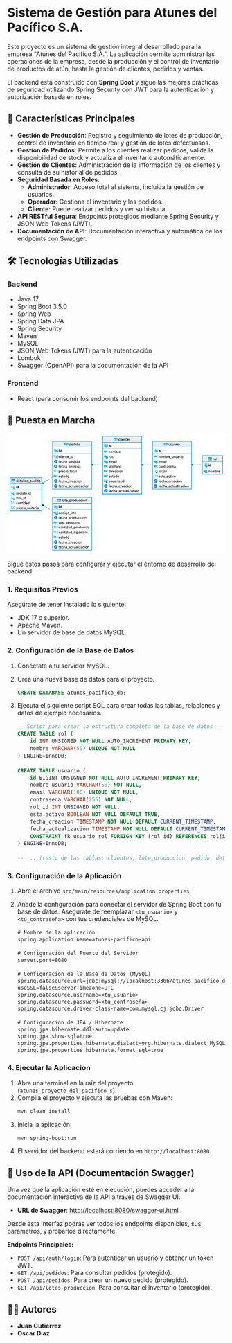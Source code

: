 # Sistema de Gestión para Atunes del Pacífico S.A.

Este proyecto es un sistema de gestión integral desarrollado para la empresa "Atunes del Pacífico S.A.". La aplicación permite administrar las operaciones de la empresa, desde la producción y el control de inventario de productos de atún, hasta la gestión de clientes, pedidos y ventas.

El backend está construido con **Spring Boot** y sigue las mejores prácticas de seguridad utilizando Spring Security con JWT para la autenticación y autorización basada en roles.

## 📜 Características Principales

* **Gestión de Producción**: Registro y seguimiento de lotes de producción, control de inventario en tiempo real y gestión de lotes defectuosos.
* **Gestión de Pedidos**: Permite a los clientes realizar pedidos, valida la disponibilidad de stock y actualiza el inventario automáticamente.
* **Gestión de Clientes**: Administración de la información de los clientes y consulta de su historial de pedidos.
* **Seguridad Basada en Roles**:
    * **Administrador**: Acceso total al sistema, incluida la gestión de usuarios.
    * **Operador**: Gestiona el inventario y los pedidos.
    * **Cliente**: Puede realizar pedidos y ver su historial.
* **API RESTful Segura**: Endpoints protegidos mediante Spring Security y JSON Web Tokens (JWT).
* **Documentación de API**: Documentación interactiva y automática de los endpoints con Swagger.

## 🛠️ Tecnologías Utilizadas

### Backend
* Java 17
* Spring Boot 3.5.0
* Spring Web
* Spring Data JPA
* Spring Security
* Maven
* MySQL
* JSON Web Tokens (JWT) para la autenticación
* Lombok
* Swagger (OpenAPI) para la documentación de la API

### Frontend
* React (para consumir los endpoints del backend)

## 🚀 Puesta en Marcha


![Diagrama Base de Datos](https://github.com/SebaGut2103/Proyecto_BACK-FRONT_SpringBoot_GutierrezJuan_DiazOscar/blob/main/img/DiagramaBaseDeDatos.png)


Sigue estos pasos para configurar y ejecutar el entorno de desarrollo del backend.

### 1. Requisitos Previos

Asegúrate de tener instalado lo siguiente:
* JDK 17 o superior.
* Apache Maven.
* Un servidor de base de datos MySQL.

### 2. Configuración de la Base de Datos

1.  Conéctate a tu servidor MySQL.
2.  Crea una nueva base de datos para el proyecto.
    ```sql
    CREATE DATABASE atunes_pacifico_db;
    ```
3.  Ejecuta el siguiente script SQL para crear todas las tablas, relaciones y datos de ejemplo necesarios.

    ```sql
    -- Script para crear la estructura completa de la base de datos --
    CREATE TABLE rol (
        id INT UNSIGNED NOT NULL AUTO_INCREMENT PRIMARY KEY,
        nombre VARCHAR(50) UNIQUE NOT NULL
    ) ENGINE=InnoDB;

    CREATE TABLE usuario (
        id BIGINT UNSIGNED NOT NULL AUTO_INCREMENT PRIMARY KEY,
        nombre_usuario VARCHAR(50) NOT NULL,
        email VARCHAR(100) UNIQUE NOT NULL,
        contrasena VARCHAR(255) NOT NULL,
        rol_id INT UNSIGNED NOT NULL,
        esta_activo BOOLEAN NOT NULL DEFAULT TRUE,
        fecha_creacion TIMESTAMP NOT NULL DEFAULT CURRENT_TIMESTAMP,
        fecha_actualizacion TIMESTAMP NOT NULL DEFAULT CURRENT_TIMESTAMP ON UPDATE CURRENT_TIMESTAMP,
        CONSTRAINT fk_usuario_rol FOREIGN KEY (rol_id) REFERENCES rol(id)
    ) ENGINE=InnoDB;

    -- ... (resto de las tablas: clientes, lote_produccion, pedido, detalles_pedido) ...
    ```

### 3. Configuración de la Aplicación

1.  Abre el archivo `src/main/resources/application.properties`.
2.  Añade la configuración para conectar el servidor de Spring Boot con tu base de datos. Asegúrate de reemplazar `<tu_usuario>` y `<tu_contraseña>` con tus credenciales de MySQL.

    ```properties
    # Nombre de la aplicación
    spring.application.name=atunes-pacifico-api

    # Configuración del Puerto del Servidor
    server.port=8080

    # Configuración de la Base de Datos (MySQL)
    spring.datasource.url=jdbc:mysql://localhost:3306/atunes_pacifico_db?useSSL=false&serverTimezone=UTC
    spring.datasource.username=<tu_usuario>
    spring.datasource.password=<tu_contraseña>
    spring.datasource.driver-class-name=com.mysql.cj.jdbc.Driver

    # Configuración de JPA / Hibernate
    spring.jpa.hibernate.ddl-auto=update
    spring.jpa.show-sql=true
    spring.jpa.properties.hibernate.dialect=org.hibernate.dialect.MySQLDialect
    spring.jpa.properties.hibernate.format_sql=true
    ```

### 4. Ejecutar la Aplicación

1.  Abre una terminal en la raíz del proyecto (`atunes_proyecto_del_pacifico_s`).
2.  Compila el proyecto y ejecuta las pruebas con Maven:
    ```bash
    mvn clean install
    ```
3.  Inicia la aplicación:
    ```bash
    mvn spring-boot:run
    ```
4.  El servidor del backend estará corriendo en `http://localhost:8080`.

## 📖 Uso de la API (Documentación Swagger)

Una vez que la aplicación esté en ejecución, puedes acceder a la documentación interactiva de la API a través de Swagger UI.

* **URL de Swagger**: [http://localhost:8080/swagger-ui.html](http://localhost:8080/swagger-ui.html)

Desde esta interfaz podrás ver todos los endpoints disponibles, sus parámetros, y probarlos directamente.

**Endpoints Principales:**
* `POST /api/auth/login`: Para autenticar un usuario y obtener un token JWT.
* `GET /api/pedidos`: Para consultar pedidos (protegido).
* `POST /api/pedidos`: Para crear un nuevo pedido (protegido).
* `GET /api/lotes-produccion`: Para consultar el inventario (protegido).

## 👨‍💻 Autores

* **Juan Gutiérrez**
* **Oscar Diaz**